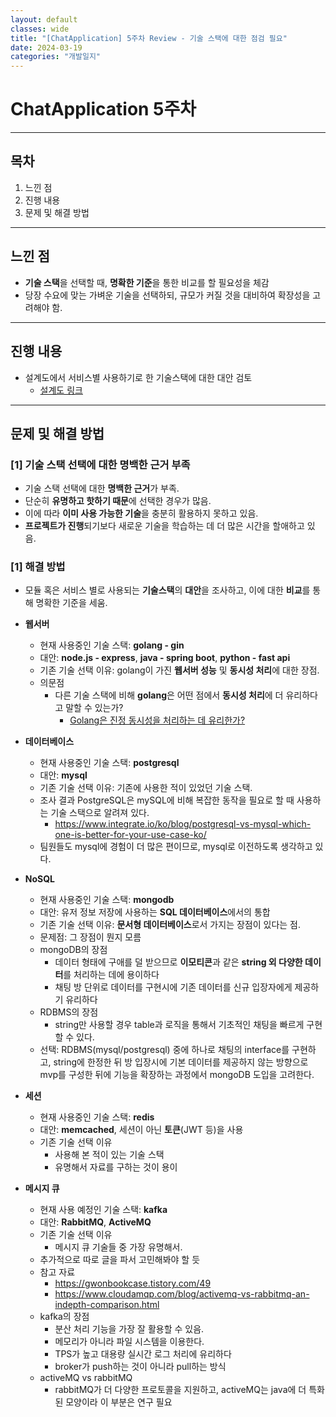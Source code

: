```yaml
---
layout: default
classes: wide
title: "[ChatApplication] 5주차 Review - 기술 스택에 대한 점검 필요"
date: 2024-03-19
categories: "개발일지"
---
```


# ChatApplication 5주차

---

## 목차

1. 느낀 점
2. 진행 내용
3. 문제 및 해결 방법

---

## 느낀 점

* **기술 스택**을 선택할 때, **명확한 기준**을 통한 비교를 할 필요성을 체감
* 당장 수요에 맞는 가벼운 기술을 선택하되, 규모가 커질 것을 대비하여 확장성을 고려해야 함.

---

## 진행 내용

* 설계도에서 서비스별 사용하기로 한 기술스택에 대한 대안 검토
  * [설계도 링크](https://github.com/kaestro/ChatApplication/wiki/%EC%8B%9C%EC%8A%A4%ED%85%9C-%EC%84%A4%EA%B3%84%EB%8F%84)

---

## 문제 및 해결 방법

### [1] 기술 스택 선택에 대한 명백한 근거 부족

* 기술 스택 선택에 대한 **명백한 근거**가 부족.
* 단순히 **유명하고 핫하기 때문**에 선택한 경우가 많음.
* 이에 따라 **이미 사용 가능한 기술**을 충분히 활용하지 못하고 있음.
* **프로젝트가 진행**되기보다 새로운 기술을 학습하는 데 더 많은 시간을 할애하고 있음.

### [1] 해결 방법

* 모듈 혹은 서비스 별로 사용되는 **기술스택**의 **대안**을 조사하고, 이에 대한 **비교**를 통해 명확한 기준을 세움.

* **웹서버**
  * 현재 사용중인 기술 스택: **golang - gin**
  * 대안: **node.js - express**, **java - spring boot**, **python - fast api**
  * 기존 기술 선택 이유: golang이 가진 **웹서버 성능** 및 **동시성 처리**에 대한 장점.
  * 의문점
    * 다른 기술 스택에 비해 **golang**은 어떤 점에서 **동시성 처리**에 더 유리하다고 말할 수 있는가?
      * [Golang은 진정 동시성을 처리하는 데 유리한가?](https://kaestro.github.io/%EA%B0%9C%EB%B0%9C%EC%9D%B4%EC%95%BC%EA%B8%B0/2024/03/19/Golang%EC%9D%80-%EB%8F%99%EC%8B%9C%EC%84%B1%EC%9D%B4-%EC%96%B4%EB%96%A4-%EC%A0%90%EC%97%90%EC%84%9C-%EC%9C%A0%EB%A6%AC%ED%95%9C%EA%B0%80.html)
* **데이터베이스**
  * 현재 사용중인 기술 스택: **postgresql**
  * 대안: **mysql**
  * 기존 기술 선택 이유: 기존에 사용한 적이 있었던 기술 스택.
  * 조사 결과 PostgreSQL은 mySQL에 비해 복잡한 동작을 필요로 할 때 사용하는 기술 스택으로 알려져 있다.
    * <https://www.integrate.io/ko/blog/postgresql-vs-mysql-which-one-is-better-for-your-use-case-ko/>
  * 팀원들도 mysql에 경험이 더 많은 편이므로, mysql로 이전하도록 생각하고 있다.
* **NoSQL**
  * 현재 사용중인 기술 스택: **mongodb**
  * 대안: 유저 정보 저장에 사용하는 **SQL 데이터베이스**에서의 통합
  * 기존 기술 선택 이유: **문서형 데이터베이스**로서 가지는 장점이 있다는 점.
  * 문제점: 그 장점이 뭔지 모름
  * mongoDB의 장점
    * 데이터 형태에 구애를 덜 받으므로 **이모티콘**과 같은 **string 외 다양한 데이터**를 처리하는 데에 용이하다
    * 채팅 방 단위로 데이터를 구현시에 기존 데이터를 신규 입장자에게 제공하기 유리하다
  * RDBMS의 장점
    * string만 사용할 경우 table과 로직을 통해서 기초적인 채팅을 빠르게 구현할 수 있다.
  * 선택: RDBMS(mysql/postgresql) 중에 하나로 채팅의 interface를 구현하고, string에 한정한 뒤 방 입장시에 기본 데이터를 제공하지 않는 방향으로 mvp를 구성한 뒤에 기능을 확장하는 과정에서 mongoDB 도입을 고려한다.
* **세션**
  * 현재 사용중인 기술 스택: **redis**
  * 대안: **memcached**, 세션이 아닌 **토큰**(JWT 등)을 사용
  * 기존 기술 선택 이유
    * 사용해 본 적이 있는 기술 스택
    * 유명해서 자료를 구하는 것이 용이
* **메시지 큐**
  * 현재 사용 예정인 기술 스택: **kafka**
  * 대안: **RabbitMQ**, **ActiveMQ**
  * 기존 기술 선택 이유
    * 메시지 큐 기술들 중 가장 유명해서.
  * 추가적으로 따로 글을 파서 고민해봐야 할 듯
  * 참고 자료
    * <https://gwonbookcase.tistory.com/49>
    * <https://www.cloudamqp.com/blog/activemq-vs-rabbitmq-an-indepth-comparison.html>
  * kafka의 장점
    * 분산 처리 기능을 가장 잘 활용할 수 있음.
    * 메모리가 아니라 파일 시스템을 이용한다.
    * TPS가 높고 대용량 실시간 로그 처리에 유리하다
    * broker가 push하는 것이 아니라 pull하는 방식
  * activeMQ vs rabbitMQ
    * rabbitMQ가 더 다양한 프로토콜을 지원하고, activeMQ는 java에 더 특화된 모양이라 이 부분은 연구 필요
    
